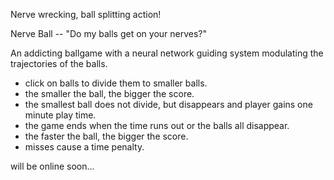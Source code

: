 Nerve wrecking, ball splitting action!

Nerve Ball -- "Do my balls get on your nerves?"

An addicting ballgame with a neural network guiding system modulating the trajectories of the balls.
- click on balls to divide them to smaller balls.
- the smaller the ball, the bigger the score.
- the smallest ball does not divide, but disappears and player gains one minute play time.
- the game ends when the time runs out or the balls all disappear.
- the faster the ball, the bigger the score.
- misses cause a time penalty.

will be online soon...
```
